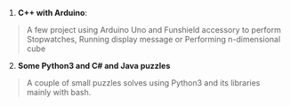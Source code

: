 1. **C++ with Arduino**:

>A few project using Arduino Uno and Funshield accessory to perform Stopwatches, Running display message or Performing n-dimensional cube

2. **Some Python3 and C# and Java puzzles**

>A couple of small puzzles solves using Python3 and its libraries mainly with bash.
